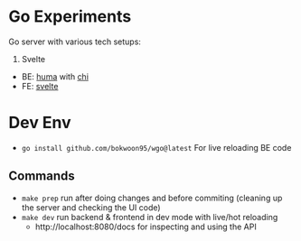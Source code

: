 # Go Experiments

Go server with various tech setups:
1. Svelte
  - BE: [huma](https://huma.rocks) with [chi](https://github.com/go-chi/chi)
  - FE: [svelte](https://svelte.dev)

# Dev Env

- `go install github.com/bokwoon95/wgo@latest` For live reloading BE code

## Commands

- `make prep` run after doing changes and before commiting (cleaning up the server and checking the UI code)
- `make dev` run backend & frontend in dev mode with live/hot reloading
  - http://localhost:8080/docs for inspecting and using the API
